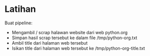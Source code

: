 # Latihan

Buat pipeline:

* Mengambil / scrap halawan website dari web python.org
* Simpan hasil scrap tersebut ke dalam file /tmp/python-org.txt
* Ambil title dari halaman web tersebut
* Isikan title dari halaman web tersebut ke /tmp/python-org-title.txt

